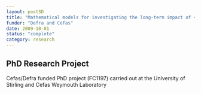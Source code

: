 ```yaml
---
layout: postSD
title: "Mathematical models for investigating the long-term impact of <i>Gyrodactylus salaris</i> infections on Atlantic salmon populations"
funder: "Defra and Cefas"
date: 2009-10-01
status: "complete"
category: research
---
```


## PhD Research Project

Cefas/Defra funded PhD project (FC1197) carried out at the University of Stirling and Cefas Weymouth Laboratory
